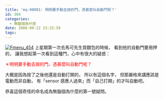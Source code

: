 ```yaml
---
title: 'mq-00001: 明明要手動去按的門，憑甚麼叫自動門呢？'
id: 304
categories:
  - 無腦個為什麼
date: 2008-09-22 23:25:59
tags:
---
```


[![Fmenu_454](http://munouzin.files.wordpress.com/2008/09/fmenu-454-thumb.jpg)](http://munouzin.files.wordpress.com/2008/09/fmenu-454.jpg) 上星期第一次去馬可先生買麵包的時候，
看到他的自動門要用押的，
讓我想起第一次看到這種門，心中有很大的疑惑：

<font color="#ff0000">＊明明要手動去按的門，憑甚麼叫自動門呢？</font>

大概是因為按了之後他還是自動打開的，
所以有這個名字，
但那嚴格來講應該是電動而非自動，
有「sensor 感應人過來」而「自己打開」的才叫自動吧。

恭喜這個奇怪的命名成為無腦個為什麼的第一號疑問。
